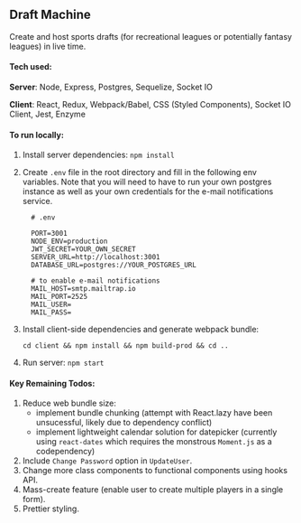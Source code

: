 ## Draft Machine

Create and host sports drafts (for recreational leagues or potentially fantasy leagues) in live time.

#### Tech used:

**Server**: Node, Express, Postgres, Sequelize, Socket IO

**Client**: React, Redux, Webpack/Babel, CSS (Styled Components), Socket IO Client, Jest, Enzyme


#### To run locally:

1. Install server dependencies: `npm install`

1. Create `.env` file in the root directory and fill in the following env variables. Note that you will need to have to run your own postgres instance as well as your own credentials for the e-mail notifications service.

    ```
      # .env

      PORT=3001
      NODE_ENV=production
      JWT_SECRET=YOUR_OWN_SECRET
      SERVER_URL=http://localhost:3001
      DATABASE_URL=postgres://YOUR_POSTGRES_URL

      # to enable e-mail notifications
      MAIL_HOST=smtp.mailtrap.io
      MAIL_PORT=2525
      MAIL_USER=
      MAIL_PASS=
    ```
1. Install client-side dependencies and generate webpack bundle:

    `cd client && npm install && npm build-prod && cd ..`

1. Run server: `npm start`


#### Key Remaining Todos:

1. Reduce web bundle size:
    - implement bundle chunking (attempt with React.lazy have been unsucessful, likely due to dependency conflict)
    - implement lightweight calendar solution for datepicker (currently using `react-dates` which requires the monstrous `Moment.js` as a codependency)
1. Include `Change Password` option in `UpdateUser`.
1. Change more class components to functional components using hooks API.
1. Mass-create feature (enable user to create multiple players in a single form).
1. Prettier styling.


